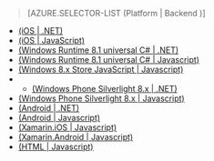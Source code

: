 > [AZURE.SELECTOR-LIST (Platform | Backend )]
- [(iOS | .NET)](../articles/mobile-services-dotnet-backend-ios-get-started-data.md)
- [(iOS | JavaScript)](../articles/mobile-services-ios-get-started-data.md)
- [(Windows Runtime 8.1 universal C# | .NET)](../articles/mobile-services-dotnet-backend-windows-store-universal-get-started-data.md)
- [(Windows Runtime 8.1 universal C# | Javascript)](../articles/mobile-services-javascript-backend-windows-universal-dotnet-get-started-data.md)
- [(Windows 8.x Store  JavaScript | Javascript)](../articles/mobile-services-windows-store-javascript-get-started-data.md)
- - [(Windows Phone Silverlight 8.x | .NET)](../articles/mobile-services-dotnet-backend-windows-phone-get-started-data.md)
- [(Windows Phone Silverlight 8.x | Javascript)](../articles/mobile-services-windows-phone-get-started-data.md)
- [(Android | .NET)](../articles/mobile-services-dotnet-backend-android-get-started-data.md)
- [(Android | Javascript)](../articles/mobile-services-android-get-started-data.md)
- [(Xamarin.iOS | Javascript)](../articles/partner-xamarin-mobile-services-ios-get-started-data.md)
- [(Xamarin.Android | Javascript)](../articles/partner-xamarin-mobile-services-android-get-started-data.md)
- [(HTML | Javascript)](../articles/mobile-services-html-get-started-data.md)

<!---HONumber=July15_HO3-->